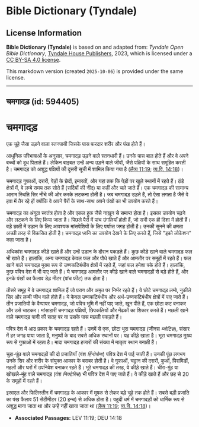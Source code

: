 # Bible Dictionary (Tyndale)

## License Information

**Bible Dictionary (Tyndale)** is based on and adapted from: _Tyndale Open Bible Dictionary_, [Tyndale House Publishers](https://tyndaleopenresources.com/), 2023, which is licensed under a [CC BY-SA 4.0 license](https://creativecommons.org/licenses/by-sa/4.0/legalcode.en).

This markdown version (created `2025-10-06`) is provided under the same license.



--------------------------------

## चमगादड़ (id: 594405)

चमगादड़
=======

एक चूहे जैसा उड़ने वाला स्तनपायी जिसके पास फरदार शरीर और पंख होते हैं।

आधुनिक परिभाषाओं के अनुसार, चमगादड़ उड़ने वाले स्तनधारी हैं। उनके पास बाल होते हैं और वे अपने बच्चों को दूध पिलाते हैं। लेकिन बाइबल उन्हें अन्य उड़ने वाले जीवों, जैसे पक्षियों के साथ समूहित करती है। चमगादड़ को अशुद्ध पक्षियों की दूसरी सूची में शामिल किया गया है ([लैव्य 11:19](https://ref.ly/Lev11:19); [व्य.वि. 14:18](https://ref.ly/Deut14:18))।

चमगादड़ गुफाओं, दरारों, पेड़ों के छेदों, इमारतों, और यहां तक कि पेड़ों पर खुले स्थानों में रहते हैं। ठंडे क्षेत्रों में, वे लम्बे समय तक सोते हैं (सर्दियों की नींद) या कहीं और चले जाते हैं। एक चमगादड़ की सामान्य आराम स्थिति सिर नीचे की ओर करके लटकना होती है। जब चमगादड़ उड़ते हैं, तो ऐसा लगता है जैसे वे हवा में तैर रहे हों क्योंकि वे अपने पैरों के साथ\-साथ अपने पंखों का भी उपयोग करते हैं।

चमगादड़ का अंगूठा स्वतंत्र होता है और एकल हुक जैसे नाख़ून से समाप्त होता है। इसका उपयोग चढ़ने और लटकने के लिए किया जाता है। पिछले पैरों में पांच उंगलियाँ होती हैं, जो सभी एक ही दिशा में होती हैं। बड़े छाती में उड़ान के लिए आवश्यक मांसपेशियों के लिए पर्याप्त जगह होती है। उनकी सुनने की क्षमता अच्छी तरह से विकसित होती है। चमगादड़ ध्वनि का उपयोग देखने के लिए करते हैं, जिसे "इको लोकेशन" कहा जाता है।

अधिकांश चमगादड़ कीड़े खाते हैं और उन्हें उड़ान के दौरान पकड़ते हैं। कुछ कीड़े खाने वाले चमगादड़ फल भी खाते हैं। हालांकि, अन्य चमगादड़ केवल फल और पौधे खाते हैं और आमतौर पर समूहों में रहते हैं। फल खाने वाले चमगादड़ मुख्य रूप से उष्णकटिबंधीय क्षेत्रों में रहते हैं, जहां फल हमेशा पके होते हैं। हालांकि, कुछ पवित्र देश में भी पाए जाते हैं। ये चमगादड़ आमतौर पर कीड़े खाने वाले चमगादड़ों से बड़े होते हैं, और इनके पंखों का फैलाव डेढ़ मीटर (पांच फीट) तक होता है।

तीसरे समूह में वे चमगादड़ शामिल हैं जो पराग और अमृत पर निर्भर रहते हैं। ये छोटे चमगादड़ लम्बे, नुकीले सिर और लम्बी जीभ वाले होते हैं। ये केवल उष्णकटिबंधीय और अर्ध\-उष्णकटिबंधीय क्षेत्रों में पाए जाते हैं। तीन प्रजातियों के वैम्पायर चमगादड़, जो पवित्र भूमि में नहीं पाए जाते, खून पीते हैं, एक छोटा कट बनाकर और उसे चाटकर। मांसाहारी चमगादड़ पक्षियों, छिपकलियों और मेंढकों का शिकार करते हैं। मछली खाने वाले चमगादड़ पानी की सतह पर या उसके पास मछली पकड़ते हैं।

पवित्र देश में आठ प्रकार के चमगादड़ रहते हैं। उनमें से एक, छोटा भूरा चमगादड़ (जीनस *म्योटिस*), संसार में हर जगह पाया जाता है, मनुष्यों के बाद सबसे अधिक स्थानों पर। यह कीड़े खाता है। भूरा चमगादड़ मुख्य रूप से गुफाओं में रहता है। मादा चमगादड़ हजारों की संख्या में मातृत्व स्थान बनाती हैं।

चुहा\-पूंछ वाले चमगादड़ों की दो प्रजातियाँ (वंश *र्हिनोपोमा*) पवित्र देश में पाई जाती हैं। उनकी पूंछ लगभग उनके सिर और शरीर के संयुक्त आकार के बराबर होती है। वे गुफाओं, चट्टान की दरारों, कुओं, पिरामिडों, महलों और घरों में उपनिवेश बनाकर रहते हैं। भूरे चमगादड़ की तरह, वे कीड़े खाते हैं। चीरा\-मुंह या खोखले\-मुंह वाले चमगादड़ (वंश *निक्टेरिस*) भी पवित्र देश में पाए जाते हैं। वे कीड़े खाते हैं और छह से 20 के समूहों में रहते हैं।

इस्राएल और फिलिस्तीन में चमगादड़ के आकार में मूषक से लेकर बड़े चूहे तक होते हैं। सबसे बड़ी प्रजाति का पंख फैलाव 51 सेंटीमीटर (20 इन्च) से अधिक होता है। यहूदी धर्म में चमगादड़ों को धार्मिक रूप से अशुद्ध माना जाता था और उन्हें नहीं खाया जाता था ([लैव्य 11:19](https://ref.ly/Lev11:19); [व्य.वि. 14:18](https://ref.ly/Deut14:18))।

* **Associated Passages:** LEV 11:19; DEU 14:18

